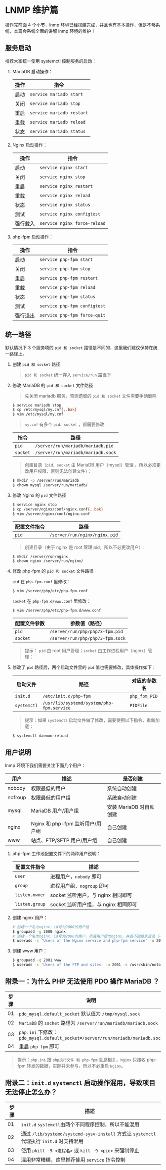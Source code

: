 # LNMP 维护篇

操作完前面 4 个小节，lnmp 环境已经搭建完成，并且也有基本操作，但是不够系统，本篇会系统全面的讲解 lnmp 环境的维护！

## 服务启动

推荐大家统一使用 systemctl 控制服务的启动：

1. MariaDB 启动操作：

   | 操作 | 指令                      |
   | ---- | ------------------------- |
   | 启动 | `service mariadb start`   |
   | 关闭 | `service mariadb stop`    |
   | 重启 | `service mariadb restart` |
   | 重载 | `service mariadb reload`  |
   | 状态 | `service mariadb status`  |

2. Nginx 启动操作：

   | 操作     | 指令                         |
   | -------- | ---------------------------- |
   | 启动     | `service nginx start`        |
   | 关闭     | `service nginx stop`         |
   | 重启     | `service nginx restart`      |
   | 重载     | `service nginx reload`       |
   | 状态     | `service nginx status`       |
   | 测试     | `service nginx configtest`   |
   | 强行载入 | `service nginx force-reload` |

3. php-fpm 启动操作：

   | 操作     | 指令                         |
   | -------- | ---------------------------- |
   | 启动     | `service php-fpm start`      |
   | 关闭     | `service php-fpm stop`       |
   | 重启     | `service php-fpm restart`    |
   | 重载     | `service php-fpm reload`     |
   | 状态     | `service php-fpm status`     |
   | 测试     | `service php-fpm configtest` |
   | 强行退出 | `service php-fpm force-quit` |

## 统一路径

默认情况下 3 个服务项的 `pid 和 socket` 路径是不同的，这里我们建议保持在统一路径上。

1. 创建 `pid 和 socket` 路径

   > `pid 和 socket` 统一存入 `service/run` 路径下

2. 修改 MariaDB 的 `pid 和 socket` 文件路径

   > 先关闭 mariadb 服务，否则遗留的 `pid 和 socket` 文件需要手动删除

   ```sh
   $ service mariadb stop
   $ cp /etc/mysql/my.cnf{,.bak}
   $ vim /etc/mysql/my.cnf
   ```

   > `my.cnf` 有多个 `pid、socket` ，都需要修改

   | 指令     | 路径                               |
   | -------- | ---------------------------------- |
   | `pid`    | `/server/run/mariadb/mariadb.pid`  |
   | `socket` | `/server/run/mariadb/mariadb.sock` |

   > 创建目录（`pid、socket` 由 MariaDB 用户（mysql）管理 ，所以必须更改用户权限，否则无法创建文件）：

   ```sh
   $ mkdir -p /server/run/mariadb
   $ chown mysql /server/run/mariadb/
   ```

3. 修改 Nginx 的 `pid` 文件路径

   ```sh
   $ service nginx stop
   $ cp /server/nginx/conf/nginx.conf{,.bak}
   $ vim /server/nginx/conf/nginx.conf
   ```

   | 配置文件指令 | 路径                          |
   | ------------ | ----------------------------- |
   | `pid`        | `/server/run/nginx/nginx.pid` |

   > 创建目录（由于 nginx 是 root 管理 pid，所以不必更改用户）：

   ```sh
   $ mkdir /server/run/nginx
   $ chown nginx /server/run/nginx/
   ```

4. 修改 php-fpm 的 `pid 和 socket` 文件路径

   `pid` 在 `php-fpm.conf` 里修改：

   ```sh
   $ vim /server/php/etc/php-fpm.conf
   ```

   `socket` 在 `php-fpm.d/www.conf` 里修改：

   ```sh
   $ vim /server/php/etc/php-fpm.d/www.conf
   ```

   | 配置文件参数 | 参数值（路径）                   |
   | ------------ | -------------------------------- |
   | `pid`        | `/server/run/php/php73-fpm.pid`  |
   | `socket`     | `/server/run/php/php73-fpm.sock` |

   > 提示： `pid` 由 root 用户管理；`socket` 由工作进程用户（nginx）管理：

5. 修改了 `pid` 路径后，两个启动文件里的 `pid` 值也需要修改，具体操作如下：

   | 启动文件    | 路径                                      | 对应的参数名  |
   | ----------- | ----------------------------------------- | ------------- |
   | `init.d`    | `/etc/init.d/php-fpm`                     | `php_fpm_PID` |
   | `systemctl` | `/usr/lib/systemd/system/php-fpm.service` | `PIDFile`     |

   > 提示：如果 `systemctl` 启动文件做了修改，需要使用以下指令，重新加载：

   ```sh
   $ systemctl daemon-reload
   ```

## 用户说明

lnmp 环境下我们需要关注下面几个用户：

| 用户    | 描述                             | 是否创建                |
| ------- | -------------------------------- | ----------------------- |
| nobody  | 权限最低的用户                   | 系统自动创建            |
| nofroup | 权限最低的用户组                 | 系统自动创建            |
| mysql   | MariaDB 用户/用户组              | 安装 MariaDB 时自动创建 |
| nginx   | Nginx 和 php-fpm 监听用户/用户组 | 自己创建                |
| www     | 站点、FTP/SFTP 用户/用户组       | 自己创建                |

1. php-fpm 工作池配置文件下的两种用户说明：

   | 配置文件指令   | 描述                                 |
   | -------------- | ------------------------------------ |
   | `user`         | 进程用户，`nobody` 即可              |
   | `group`        | 进程用户组，`nogroup` 即可           |
   | `listen.owner` | socket 监听用户，与 nginx 相同即可   |
   | `listen.group` | socket 监听用户组，与 nginx 相同即可 |

2. 创建 nginx 用户：

   ```sh
   # 创建一个名为nginx，id号为2000的用户组
   $ groupadd -g 2000 nginx
   # 创建一个名为nginx，id号为2000的用户，所属用户组为nginx，并且不创建家目录（-M 不创建家目录）
   $ useradd -c 'Users of the Nginx service and php-fpm service' -u 2000 -s /usr/sbin/nologin -M -g nginx nginx
   ```

3. 创建 www 用户：

   ```sh
   $ groupadd -g 2001 www
   $ useradd -c 'Users of the FTP and sites' -u 2001 -s /usr/sbin/nologin -d /server/www -m -g www www
   ```

## 附录一：为什么 PHP 无法使用 PDO 操作 MariaDB ？

| 步骤 | 说明                                                                           |
| ---- | ------------------------------------------------------------------------------ |
| 01   | `pdo_mysql.default_socket` 默认值为 `/tmp/mysql.sock`                          |
| 02   | `MariaDB` 的 `socket` 路径为 `/server/run/mariadb/mariadb.sock`                |
| 03   | `php.ini` 下修改： `pdo_mysql.default_socket=/server/run/mariadb/mariadb.sock` |
| 04   | 重启 `php-fpm` 即可                                                            |

> 提示：`php.ini` 跟 `php执行文件 和 php-fpm` 息息相关，`Nginx` 只接收 php-fpm 转发的数据，实际并未参与，所以不必重启 `Nginx`。

## 附录二：`init.d` `systemctl` 启动操作混用，导致项目无法停止怎么办？

| 步骤 | 描述                                                                                     |
| ---- | ---------------------------------------------------------------------------------------- |
| 01   | `init.d` `systemctl`由两个不同程序控制，所以不能混用                                     |
| 02   | 通过 `/lib/systemd/systemd-sysv-install` 方式让 `systemctl` 代理执行 `init.d` 时支持混用 |
| 03   | 使用 `pkill -9 <进程名>` 或 `kill -9 <pid>` 来强制停止                                   |
| 04   | 混用非常糟糕，这里推荐使用 `service` 指令控制                                            |
